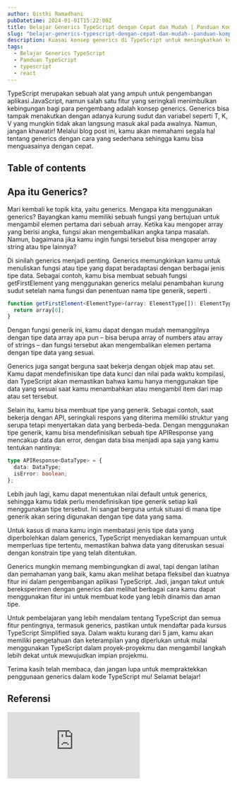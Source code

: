 ```yaml
---
author: Qisthi Ramadhani
pubDatetime: 2024-01-01T15:22:00Z
title: Belajar Generics TypeScript dengan Cepat dan Mudah | Panduan Komprehensif
slug: "belajar-generics-typescript-dengan-cepat-dan-mudah--panduan-komprehensif"
description: Kuasai konsep generics di TypeScript untuk meningkatkan kualitas kode Anda dengan panduan lengkap kami. Pelajari cara membuat fungsi dan tipe data yang dinamis untuk aplikasi yang lebih baik. Dapatkan kursus TypeScript kami untuk penjelasan yang lebih sederhana dan efektif.
tags:
  - Belajar Generics TypeScript
  - Panduan TypeScript
  - typescript
  - react
---
```


TypeScript merupakan sebuah alat yang ampuh untuk pengembangan aplikasi JavaScript, namun salah satu fitur yang seringkali menimbulkan kebingungan bagi para pengembang adalah konsep generics. Generics bisa tampak menakutkan dengan adanya kurung sudut dan variabel seperti T, K, V yang mungkin tidak akan langsung masuk akal pada awalnya. Namun, jangan khawatir! Melalui blog post ini, kamu akan memahami segala hal tentang generics dengan cara yang sederhana sehingga kamu bisa menguasainya dengan cepat.

## Table of contents

## Apa itu Generics?

Mari kembali ke topik kita, yaitu generics. Mengapa kita menggunakan generics? Bayangkan kamu memiliki sebuah fungsi yang bertujuan untuk mengambil elemen pertama dari sebuah array. Ketika kau mengoper array yang berisi angka, fungsi akan mengembalikan angka tanpa masalah. Namun, bagaimana jika kamu ingin fungsi tersebut bisa mengoper array string atau tipe lainnya?

Di sinilah generics menjadi penting. Generics memungkinkan kamu untuk menuliskan fungsi atau tipe yang dapat beradaptasi dengan berbagai jenis tipe data. Sebagai contoh, kamu bisa membuat sebuah fungsi getFirstElement yang menggunakan generics melalui penambahan kurung sudut setelah nama fungsi dan penentuan nama tipe generik, seperti <ElementType>.

```typescript
function getFirstElement<ElementType>(array: ElementType[]): ElementType {
  return array[0];
}
```

Dengan fungsi generik ini, kamu dapat dengan mudah memanggilnya dengan tipe data array apa pun – bisa berupa array of numbers atau array of strings – dan fungsi tersebut akan mengembalikan elemen pertama dengan tipe data yang sesuai.

Generics juga sangat berguna saat bekerja dengan objek map atau set. Kamu dapat mendefinisikan tipe data kunci dan nilai pada waktu kompilasi, dan TypeScript akan memastikan bahwa kamu hanya menggunakan tipe data yang sesuai saat kamu menambahkan atau mengambil item dari map atau set tersebut.

Selain itu, kamu bisa membuat tipe yang generik. Sebagai contoh, saat bekerja dengan API, seringkali respons yang diterima memiliki struktur yang serupa tetapi menyertakan data yang berbeda-beda. Dengan menggunakan tipe generik, kamu bisa mendefinisikan sebuah tipe APIResponse yang mencakup data dan error, dengan data bisa menjadi apa saja yang kamu tentukan nantinya:

```typescript
type APIResponse<DataType> = {
  data: DataType;
  isError: boolean;
};
```

Lebih jauh lagi, kamu dapat menentukan nilai default untuk generics, sehingga kamu tidak perlu mendefinisikan tipe generik setiap kali menggunakan tipe tersebut. Ini sangat berguna untuk situasi di mana tipe generik akan sering digunakan dengan tipe data yang sama.

Untuk kasus di mana kamu ingin membatasi jenis tipe data yang diperbolehkan dalam generics, TypeScript menyediakan kemampuan untuk memperluas tipe tertentu, memastikan bahwa data yang diteruskan sesuai dengan konstrain tipe yang telah ditentukan.

Generics mungkin memang membingungkan di awal, tapi dengan latihan dan pemahaman yang baik, kamu akan melihat betapa fleksibel dan kuatnya fitur ini dalam pengembangan aplikasi TypeScript. Jadi, jangan takut untuk bereksperimen dengan generics dan melihat berbagai cara kamu dapat menggunakan fitur ini untuk membuat kode yang lebih dinamis dan aman tipe.

Untuk pembelajaran yang lebih mendalam tentang TypeScript dan semua fitur pentingnya, termasuk generics, pastikan untuk mendaftar pada kursus TypeScript Simplified saya. Dalam waktu kurang dari 5 jam, kamu akan memiliki pengetahuan dan keterampilan yang diperlukan untuk mulai menggunakan TypeScript dalam proyek-proyekmu dan mengambil langkah lebih dekat untuk mewujudkan impian projekmu.

Terima kasih telah membaca, dan jangan lupa untuk mempraktekkan penggunaan generics dalam kode TypeScript mu! Selamat belajar!

## Referensi

<div class="aspect-w-16 aspect-h-9">
  <iframe src="https://www.youtube.com/embed/EcCTIExsqmI?si=c8Cso8nlUnBo5Xdr" title="Belajar Generics TypeScript dengan Cepat dan Mudah | Panduan Komprehensif" frameborder="0" allow="accelerometer; autoplay; clipboard-write; encrypted-media; gyroscope; picture-in-picture" allowfullscreen></iframe>
</div>
